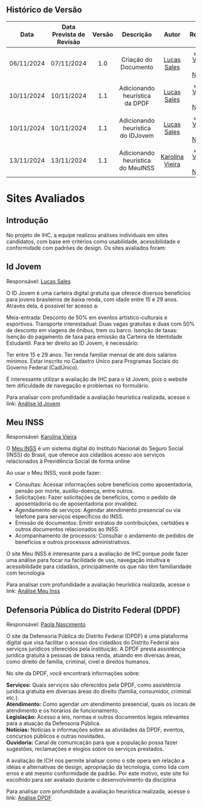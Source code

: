## Histórico de Versão
|    Data    | Data Prevista de Revisão | Versão |             Descrição             |                      Autor                       |                     Revisor                      |
| :--------: | :----------------------: | :----: | :-------------------------------: | :----------------------------------------------: | :----------------------------------------------: |
| 06/11/2024 |        07/11/2024        |  1.0   |       Criação do Documento        |   [Lucas Sales](https://github.com/Lux-Sales)    | [João Victor C. Nobre](https://github.com/Gam13) |
| 10/11/2024 |        10/11/2024        |  1.1   |  Adicionando heurística da DPDF   |   [Lucas Sales](https://github.com/Lux-Sales)    | [João Victor C. Nobre](https://github.com/Gam13) |
| 10/11/2024 |        10/11/2024        |  1.1   | Adicionando heurística do IDJovem |   [Lucas Sales](https://github.com/Lux-Sales)    | [João Victor C. Nobre](https://github.com/Gam13) |
| 13/11/2024 |        13/11/2024        |  1.1   | Adicionando heurística do MeuINSS | [Karolina Vieira](https://github.com/Karolina91) | [João Victor C. Nobre](https://github.com/Gam13) |

# **Sites Avaliados**

## Introdução

No projeto de IHC, a equipe realizou análises individuais em sites candidatos, com base em critérios como usabilidade, acessibilidade e conformidade com padrões de design. Os sites avaliados foram:

## Id Jovem
Responsável: [Lucas Sales](https://github.com/Lux-Sales)

O ID Jovem é uma carteira digital gratuita que oferece diversos benefícios para jovens brasileiros de baixa renda, com idade entre 15 e 29 anos. Através dela, é possível ter acesso a:

Meia-entrada: Desconto de 50% em eventos artístico-culturais e esportivos.
Transporte interestadual: Duas vagas gratuitas e duas com 50% de desconto em viagens de ônibus, trem ou barco.
Isenção de taxas: Isenção do pagamento de taxa para emissão da Carteira de Identidade Estudantil.
Para ter direito ao ID Jovem, é necessário:

Ter entre 15 e 29 anos.
Ter renda familiar mensal de até dois salários mínimos.
Estar inscrito no Cadastro Único para Programas Sociais do Governo Federal (CadÚnico).   

É interessante utilizar a avaliação de IHC para o Id Jovem, pois o website tem dificuldade de navegação e problemas no formulário.

Para analisar com profundidade a avaliação heurística realizada, acesse o link: <a href="../../assets/sitesAvaliados/idJovem.pdf" target="_blank">Análise Id Jovem</a>

  
## Meu INSS
Responsável: [Karolina Vieira](https://github.com/Karolina91)

O [Meu INSS](https://meu.inss.gov.br/#/login) é um sistema digital do Instituto Nacional do Seguro Social (INSS) do Brasil, que oferece aos cidadãos acesso aos serviços relacionados à Previdência Social de forma online

Ao usar o Meu INSS, você pode fazer:

- Consultas: Acessar informações sobre benefícios como aposentadoria, pensão por morte, auxílio-doença, entre outros.
- Solicitações: Fazer solicitações de benefícios, como o pedido de aposentadoria ou de aposentadoria por invalidez.
- Agendamento de serviços: Agendar atendimento presencial ou via telefone para serviços específicos do INSS.
- Emissão de documentos: Emitir extratos de contribuições, certidões e outros documentos relacionados ao INSS.
- Acompanhamento de processos: Consultar o andamento de pedidos de benefícios e outros processos administrativos.

O site Meu INSS é interesante para a avaliação de IHC porque pode fazer uma análise para focar na facilidade de uso, navegação intuitiva e acessibilidade para cidadãos, principalmente os que não têm familiaridade com tecnologia

Para analisar com profundidade a avaliação heurística realizada, acesse o link: <a href="../../assets/sitesAvaliados/MeuINSS.pdf" target="_blank">Análise Meu Inss</a>


## Defensoria Pública do Distrito Federal (DPDF)

Responsável: [Paola Nascimento](https://github.com/paolaalim)

O site da Defensoria Pública do Distrito Federal (DPDF) é uma plataforma digital que visa facilitar o acesso dos cidadãos do Distrito Federal aos serviços jurídicos oferecidos pela instituição. A DPDF presta assistência jurídica gratuita a pessoas de baixa renda, atuando em diversas áreas, como direito de família, criminal, cível e direitos humanos.

No site da DPDF, você encontrará informações sobre:

**Serviços:** Quais serviços são oferecidos pela DPDF, como assistência jurídica gratuita em diversas áreas do direito (família, consumidor, criminal etc.).<br/>
**Atendimento:** Como agendar um atendimento presencial, quais os locais de atendimento e os horários de funcionamento.<br/>
**Legislação:** Acesso a leis, normas e outros documentos legais relevantes para a atuação da Defensoria Pública.<br/>
**Notícias:** Notícias e informações sobre as atividades da DPDF, eventos, concursos públicos e outras novidades.<br/>
**Ouvidoria:** Canal de comunicação para que a população possa fazer sugestões, reclamações e elogios sobre os serviços prestados.<br/>

A avaliação de ICH nos permite analisar como o site opera em relação a idéias e alternativas de design, apropriação da tecnologia, como lida com erros e até mesmo conformidade de padrão. Por este motivo, este site foi escolhido para ser avaliado durante o desenvolvimento da disciplina

Para analisar com profundidade a avaliação heurística realizada, acesse o link: <a href="../../assets/sitesAvaliados/DPDF.pdf" target="_blank">Análise DPDF</a>
